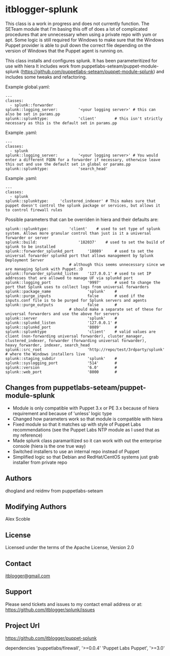 # itblogger-splunk

This class is a work in progress and does not currently function. The SETeam module that I'm basing this off of
does a lot of complicated procedures that are unnecessary when using a private repo with yum or apt. Some logic is
still required for Windows to make sure that the Windows Puppet provider is able to pull down the correct file
depending on the version of Windows that the Puppet agent is running on.


This class installs and configures splunk. It has been parameteritized for use with hiera 
It includes work from puppetlabs-seteam/puppet-module-splunk (https://github.com/puppetlabs-seteam/puppet-module-splunk)
and includes some tweaks and refactoring.

Example global.yaml:

	---
	classes:
	  - splunk::forwarder
	splunk::logging_server:         '<your logging server>' # this can also be set in params.pp
	splunk::splunktype:             'client'		# this isn't strictly necessary as this is the default set in params.pp

Example <splunksearchheadnamehere>.yaml:

	---
	classes:
	  - splunk
	splunk::logging_server:         '<your logging server>' # You would enter a different FQDN for a forwarder if necessary, otherwise leave this out and use the default set in global or params.pp
	splunk::splunktype:             'search_head'

Example <splunkclusteredindexernamehere>.yaml:

	---
	classes:
	  - splunk
	splunk::splunktype:		'clustered_indexer' # This makes sure that puppet doesn't control the splunk package or services, but allows it to control firewall rules

Possible parameters that can be overriden in hiera and their defaults are:

	splunk::splunktype:			'client'	# used to set type of splunk system. Allows more granular control than just is it a universal forwarder or server
	splunk::build:          	 	'182037'	# used to set the build of splunk to be installed
	splunk::forwarder_splunkd_port 		'18089'		# used to set the universal forwarder splunkd port that allows management by Splunk Deployment Server
								# although this seems unnecessary since we are managing Splunk with Puppet.:D
	splunk::forwarder_splunkd_listen	'127.0.0.1'	# used to set IP addresses that are allowed to manage UF via splunkd port
	splunk::logging_port    	      	'9997'		# used to change the port that Splunk uses to collect logs from universal forwarders
	splunk::package_name             	'splunk'	# 
	splunk::purge_inputs             	false		# used if the inputs.conf file is to be purged for Splunk servers and agents
	splunk::purge_outputs            	false		#
								# should make a separate set of these for universal forwarders and use the above for servers
	splunk::server                   	'splunk'	#
	splunk::splunkd_listen           	'127.0.0.1'	#
	splunk::splunkd_port             	'8089'		#
	splunk::splunktype               	'client' 	# valid values are client (non-forwarding universal forwarder), cluster_manager, clustered_indexer, forwarder (forwarding universal forwarder), heavy_forwarder, indexer, search_head
	splunk::src_root                 	'http://repo/test/3rdparty/splunk'	# where the Windows installers live
	splunk::staging_subdir           	'splunk'	#
	splunk::syslogging_port          	'514'		#
	splunk::version                  	'6.0'		#
	splunk::web_port                 	'8000		#

Changes from puppetlabs-seteam/puppet-module-splunk
-------

- Module is only compatible with Puppet 3.x or PE 3.x because of hiera requirement and because of 'unless' logic type
- Changed how parameters work so that module is compatible with hiera
- Fixed module so that it matches up with style of Puppet Labs recommendations (see the Puppet Labs NTP module as I used that as my reference)
- Made splunk class paramaritized so it can work with out the enterprise console (hiera is the one true way)
- Switched installers to use an internal repo instead of Puppet
- Simplified logic so that Debian and RedHat/CentOS systems just grab installer from private repo

Authors
-------
dhogland and reidmv from puppetlabs-seteam

Modifying Authors
-------
Alex Scoble

License
-------
Licensed under the terms of the Apache License, Version 2.0

Contact
-------
itblogger@gmail.com

Support
-------

Please send tickets and issues to my contact email address or at: https://github.com/itblogger/splunk/issues

Project Url
-------
https://github.com/itblogger/puppet-splunk

dependencies 'puppetlabs/firewall', '>=0.0.4'
             'Puppet Labs Puppet', '>=3.0'

